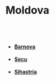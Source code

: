 # Moldova

<br><br>		
<h4>
	<ul>
		<li><a href="/moldova/barnova">Barnova</a></li>
		<br>
		<li><a href="/moldova/secu">Secu</a></li>
		<br>
		<li><a href="/moldova/sihastria">Sihastria</a></li>
	</ul>
</h4>